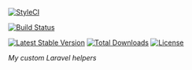[![StyleCI](https://github.styleci.io/repos/133985356/shield?branch=master)](https://github.styleci.io/repos/133985356)

[![Build Status](https://travis-ci.com/it-can/laravel-helpers.svg?branch=master)](https://travis-ci.com/it-can/laravel-helpers)

<a href="https://packagist.org/packages/it-can/laravel-helpers"><img src="https://img.shields.io/packagist/v/it-can/laravel-helpers" alt="Latest Stable Version"></a>
<a href="https://packagist.org/packages/it-can/laravel-helpers"><img src="https://img.shields.io/packagist/dt/it-can/laravel-helpers" alt="Total Downloads"></a>
<a href="https://packagist.org/packages/it-can/laravel-helper"><img src="https://img.shields.io/packagist/l/it-can/laravel-helpers" alt="License"></a>

*My custom Laravel helpers*
